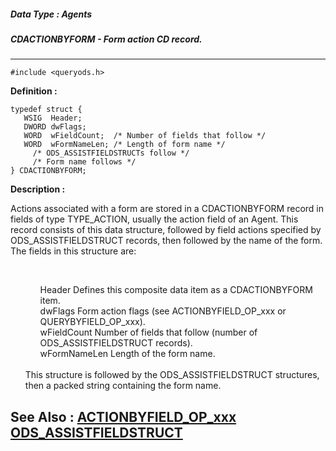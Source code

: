 ##### Data Type : Agents
##### CDACTIONBYFORM - Form action CD record.
---
```
#include <queryods.h>
```

**Definition :**
```
typedef struct {
   WSIG  Header;
   DWORD dwFlags;
   WORD  wFieldCount;  /* Number of fields that follow */
   WORD  wFormNameLen; /* Length of form name */
	 /* ODS_ASSISTFIELDSTRUCTs follow */
	 /* Form name follows */
} CDACTIONBYFORM;
```

**Description :**

Actions associated with a form are stored in a CDACTIONBYFORM record in fields of type TYPE_ACTION, usually the action field of an Agent.  This record consists of this data structure, followed by field actions specified by ODS_ASSISTFIELDSTRUCT records, then followed by the name of the form.  The fields in this structure are:
<ul><br>

<ul>Header		Defines this composite data item as a CDACTIONBYFORM item.<br>
dwFlags		Form action flags (see ACTIONBYFIELD_OP_xxx or QUERYBYFIELD_OP_xxx).<br>
wFieldCount		Number of fields that follow (number of ODS_ASSISTFIELDSTRUCT records).<br>
wFormNameLen	Length of the form name.</ul>
<br>
This structure is followed by the ODS_ASSISTFIELDSTRUCT structures, then a packed string containing the form name.</ul>



**See Also :**
[ACTIONBYFIELD_OP_xxx](/domino-c-api-docs/reference/Symb/ACTIONBYFIELD_OP_xxx)
[ODS_ASSISTFIELDSTRUCT](/domino-c-api-docs/reference/Data/ODS_ASSISTFIELDSTRUCT)
---
